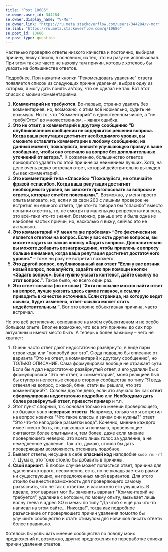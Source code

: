```yaml
---
title: "Post 10686"
se.owner.user_id: 344284
se.owner.display_name: "V-Mor"
se.owner.link: "https://ru.meta.stackoverflow.com/users/344284/v-mor"
se.link: "https://ru.meta.stackoverflow.com/q/10686"
se.post_id: 10686
se.post_type: question
---
```

<p>Частенько проверяю ответы низкого качества и постоянно, выбирая причину, вижу список, в основном, из тех, что ни разу не использовал. При этом так же часто не нахожу там причин, которые хотелось бы указать на большинстве ответов.</p>
<p>Подробнее. При нажатии кнопки &quot;Рекомендовать удаление&quot; ответа появляется список из следующих причин удаления, выбрав одну из которых, я могу дать понять автору, что он сделал не так. Вот этот список с моими комментариями:</p>
<ol>
<li><strong>Комментарий не требуются</strong>. Во-первых, странно удалять без комментариев, но, возможно, с этим всё нормально, судить не возьмусь. Но то, что &quot;Комментарий&quot; в единственном числе, а &quot;не требуЮтся&quot; во множественном, – явная ошибка.</li>
<li><strong>Это не ответ, а комментарий к другому сообщению “В опубликованном сообщении не содержится решения вопроса. Когда ваша репутация достигнет необходимого уровня, вы сможете оставлять комментарии к любому сообщению; на данный момент, пожалуйста, внесите улучшающую правку в ваше сообщение, чтобы оно отвечало на вопрос без дополнительных уточнений от автора.”</strong>. К сожалению, большинство ответов приходится удалять по этой причине за неимением лучших. Хотя, на деле очень редко встречал ответ, который действительно выглядел бы как комментарий.</li>
<li><strong>Это комментарий типа «Спасибо» “Пожалуйста, не отвечайте фразой «спасибо». Когда ваша репутация достигнет необходимого уровня, вы сможете проголосовать за вопросы и ответы, которые сочтёте полезными.”</strong>. Возможно, у меня просто опыта маловато, но, если я за свои 200 с лишним проверок не встретил ни единого ответа, где кто-то говорил бы &quot;спасибо&quot; вместо попытки ответить, то, не смотря на маленькую репрезентативность, это всё-таки что-то значит. Возможно, раньше это и была одна из наиболее частых причин, но, насколько я вижу, сейчас это не актуально.</li>
<li><strong>Это комментарий «У меня та же проблема» “Это фактически не является ответом на вопрос. Если у вас есть другие вопросы, вы можете задать их нажав кнопку «Задать вопрос». Дополнительно вы можете добавить вознаграждение, чтобы привлечь к вопросу больше внимания, когда ваша репутация достигнет достаточного уровня.”</strong> – тоже ни разу не встретил похожего.</li>
<li><strong>Это другой вопрос, опубликованный как ответ “Если у вас возник новый вопрос, пожалуйста, задайте его при помощи кнопки «Задать вопрос». Если нужно указать контекст, дайте ссылку на этот вопрос.”</strong>. Такое было, но всего один раз.</li>
<li><strong>Это ответ-ссылка (но не спам) “Хотя по ссылке можно найти ответ на вопрос, лучше указать здесь самое главное, а ссылку приводить в качестве источника. Если страница, на которую ведет ссылка, будет изменена, ответ-ссылка может стать недействительным.”</strong>. Вот это вполне объективная причина, часто встречал.</li>
</ol>
<p>Но это всё вступление, основанное на моём субъективном и не особо большом опыте. Вполне возможно, что все эти причины до сих пор актуальны и имеют место быть. А теперь к более важному – чего не хватает:</p>
<ol>
<li>Очень часто ответ дают недостаточно развёрнуто, в виде пары строк кода или &quot;попробуй вот это&quot;. Сюда подошло бы описание от варианта &quot;Это не ответ, а комментарий к другому сообщению&quot;, но ТОЛЬКО ОПИСАНИЕ. Сама формулировка вообще не отражает сути. Если бы я дал недостаточно развёрнутый ответ, а его удалили бы с формулировкой &quot;Это не ответ, а комментарий&quot;, моей реакцией был бы ступор и нелестные слова в сторону сообщества по типу &quot;Я ведь отвечал на вопрос, с какой, блин, стати вы решили, что это комментарий!?&quot;. Совсем другое дело, если это звучало бы как <strong>ответ сформулирован недостаточно подробно</strong> или <strong>Необходимо дать более развёрнутый ответ, привести пример</strong> и т.п.</li>
<li>Этот пункт спорный, т.к. основан только на мнении проверяющего, но бывают явно <strong>неверные ответы</strong>. Например, только что я встретил на вопрос новичка &quot;Что такое классы и зачем они нужны?&quot; ответ &quot;Это что-то наподобие разметки кода&quot;. Конечно, мнение каждого имеет место быть, но, насколько я понимаю, проверяющие считаются более опытными и, тем более, даже если мнение проверяющего неверно, это всего лишь голос за удаление, а не немедленное удаление. Так что, думаю, стоило бы дать проверяющим возможность отсеивать подобное.</li>
<li>Бывают ответы, несущие в себе <strong>опасный код</strong> наподобие <code>sudo rm -rf /</code>. Думаю, это тоже стоило бы добавить в причины.</li>
<li><strong>Свой вариант</strong>. В любом случае может попасться ответ, причина для удаления которого, несомненно, есть, но не укладывается в рамки ни существующих, ни предложенных мной вариантов. Для этого стоило бы внести возможность для проверяющего самому разъяснить, что не так с ответом, и как можно его улучшить. В идеале, этот вариант мог бы заменить вариант &quot;Комментарий не требуется&quot;, удаление с которым, по моему опыту, вызывает лишь волну гнева в адрес SO и мемы по типу &quot;Да чтоб я ещё раз что-то написал на этом сайте... Никогда!&quot;, тогда как подробное разъяснение от проверяющего причин удаления помогло бы улучшить сообщество и стать стимулом для новичков писать ответы более правильно.</li>
</ol>
<p>Хотелось бы услышать мнение сообщества по поводу моих предложений и, возможно, другие предложения по переработке списка причин удаления ответов.</p>
